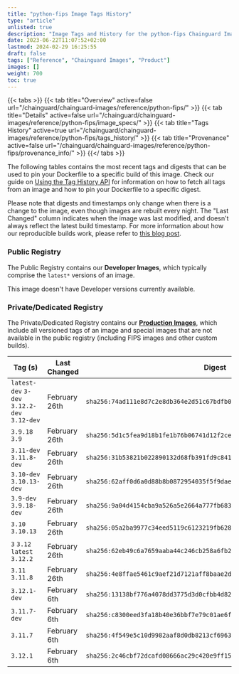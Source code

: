 ```yaml
---
title: "python-fips Image Tags History"
type: "article"
unlisted: true
description: "Image Tags and History for the python-fips Chainguard Image"
date: 2023-06-22T11:07:52+02:00
lastmod: 2024-02-29 16:25:55
draft: false
tags: ["Reference", "Chainguard Images", "Product"]
images: []
weight: 700
toc: true
---
```


{{< tabs >}}
{{< tab title="Overview" active=false url="/chainguard/chainguard-images/reference/python-fips/" >}}
{{< tab title="Details" active=false url="/chainguard/chainguard-images/reference/python-fips/image_specs/" >}}
{{< tab title="Tags History" active=true url="/chainguard/chainguard-images/reference/python-fips/tags_history/" >}}
{{< tab title="Provenance" active=false url="/chainguard/chainguard-images/reference/python-fips/provenance_info/" >}}
{{</ tabs >}}

The following tables contains the most recent tags and digests that can be used to pin your Dockerfile to a specific build of this image. Check our guide on [Using the Tag History API](/chainguard/chainguard-images/using-the-tag-history-api/) for information on how to fetch all tags from an image and how to pin your Dockerfile to a specific digest.

Please note that digests and timestamps only change when there is a change to the image, even though images are rebuilt every night. The "Last Changed" column indicates when the image was last modified, and doesn't always reflect the latest build timestamp. For more information about how our reproducible builds work, please refer to [this blog post](https://www.chainguard.dev/unchained/reproducing-chainguards-reproducible-image-builds).

### Public Registry
The Public Registry contains our **Developer Images**, which typically comprise the `latest*` versions of an image.

This image doesn't have Developer versions currently available.

### Private/Dedicated Registry
The Private/Dedicated Registry contains our **[Production Images](https://www.chainguard.dev/chainguard-images)**, which include all versioned tags of an image and special images that are not available in the public registry (including FIPS images and other custom builds).

| Tag (s)                                       | Last Changed  | Digest                                                                    |
|-----------------------------------------------|---------------|---------------------------------------------------------------------------|
|  `latest-dev` `3-dev` `3.12.2-dev` `3.12-dev` | February 26th | `sha256:74ad111e8d7c2e8db364e2d51c67bdfb0898a7fb5d3bf1f1465f930c55e46bc7` |
|  `3.9.18` `3.9`                               | February 26th | `sha256:5d1c5fea9d18b1fe1b76b06741d12f2ce63664413166d17dec360a3d09f9b8c9` |
|  `3.11-dev` `3.11.8-dev`                      | February 26th | `sha256:31b53821b022890132d68fb391fd9c841a455f6eefd4b6817b629d7c6a81e95a` |
|  `3.10-dev` `3.10.13-dev`                     | February 26th | `sha256:62aff0d6a0d88b8b0872954035f5f9daedd80ecaff49789854e7e34a91f2b5a7` |
|  `3.9-dev` `3.9.18-dev`                       | February 26th | `sha256:9a04d4154cba9a526a5e2664a777fb683c99a69edaaf0d5d4cf1c864e0defb19` |
|  `3.10` `3.10.13`                             | February 26th | `sha256:05a2ba9977c34eed5119c6123219fb628d4544bc111906dbc3ad4a36a5151dee` |
|  `3` `3.12` `latest` `3.12.2`                 | February 26th | `sha256:62eb49c6a7659aaba44c246cb258a6fb2da5f0ad63c57d27929822f8872af74a` |
|  `3.11` `3.11.8`                              | February 26th | `sha256:4e8ffae5461c9aef21d7121aff8baae2ddc05ef5f8edc577d379dd4cab8e94a1` |
|  `3.12.1-dev`                                 | February 6th  | `sha256:13138bf776a4078dd3775d3d0cfbb4d82cfc25232643f88afe5a5b57af18b5f4` |
|  `3.11.7-dev`                                 | February 6th  | `sha256:c8300eed3fa18b40e36bbf7e79c01ae6febe363b5bfdb8c60bae3674201c7f95` |
|  `3.11.7`                                     | February 6th  | `sha256:4f549e5c10d9982aaf8d0db8213cf69632128551640d34034320607490185661` |
|  `3.12.1`                                     | February 6th  | `sha256:2c46cbf72dcafd08666ac29c420e9ff156141f8a09d284a8f28e5bbfc9e19986` |

